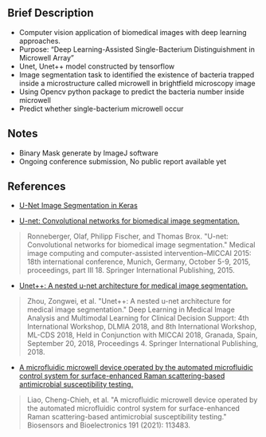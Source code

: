 ## Brief Description
- Computer vision application of biomedical images with deep learning approaches.
- Purpose: “Deep Learning-Assisted Single-Bacterium Distinguishment in Microwell Array”
- Unet, Unet++ model constructed by tensorflow 
- Image segmentation task to identified the existence of bacteria trapped inside a microstructure called microwell in brightfield microscopy image
- Using Opencv python package to predict the bacteria number inside microwell
- Predict whether single-bacterium microwell occur



## Notes
-  Binary Mask generate by ImageJ software
-  Ongoing conference submission, No public report available yet

## References
- [U-Net Image Segmentation in Keras](https://pyimagesearch.com/2022/02/21/u-net-image-segmentation-in-keras/?fbclid=IwZXh0bgNhZW0CMTAAAR2hBUmAbQsXz0ZHPd2Aykvonycf0C2r1XhnqMiLl-g3Rb1hLYRKdap4D4g_aem_AaZcbsqd5aP5xUrkEXI49UYwNoHOvqaP0H3x1fxfocwujul_VGws2TgbWt3RKSAw9nJ3_2QQs3znr1p6B85b7HID)

- [U-net: Convolutional networks for biomedical image segmentation.](https://arxiv.org/pdf/1505.04597)
> Ronneberger, Olaf, Philipp Fischer, and Thomas Brox. "U-net: Convolutional networks for biomedical image segmentation." Medical image computing and computer-assisted intervention–MICCAI 2015: 18th international conference, Munich, Germany, October 5-9, 2015, proceedings, part III 18. Springer International Publishing, 2015.


- [Unet++: A nested u-net architecture for medical image segmentation.](https://arxiv.org/pdf/1807.10165)
> Zhou, Zongwei, et al. "Unet++: A nested u-net architecture for medical image segmentation." Deep Learning in Medical Image Analysis and Multimodal Learning for Clinical Decision Support: 4th International Workshop, DLMIA 2018, and 8th International Workshop, ML-CDS 2018, Held in Conjunction with MICCAI 2018, Granada, Spain, September 20, 2018, Proceedings 4. Springer International Publishing, 2018.

- [A microfluidic microwell device operated by the automated microfluidic control system for surface-enhanced Raman scattering-based antimicrobial susceptibility testing.](https://www.sciencedirect.com/science/article/abs/pii/S0956566321005200)
> Liao, Cheng-Chieh, et al. "A microfluidic microwell device operated by the automated microfluidic control system for surface-enhanced Raman scattering-based antimicrobial susceptibility testing." Biosensors and Bioelectronics 191 (2021): 113483.
